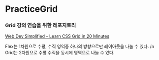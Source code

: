 # PracticeGrid

### Grid 강의 연습을 위한 레포지토리

[Web Dev Simplified - Learn CSS Grid in 20 Minutes](https://youtu.be/9zBsdzdE4sM)

Flex는 1차원으로 수평, 수직 영역중 하나의 방향으로만 레이아웃을 나눌 수 있다. /n
Grid는 2차원으로 수평 수직을 동시에 영역으로 나눌 수 있다.
